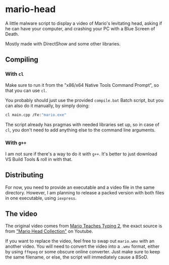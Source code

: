 # mario-head
A little malware script to display a video of Mario's levitating head, asking if he can have your computer, and crashing your PC with a Blue Screen of Death.

Mostly made with DirectShow and some other libraries.

## Compiling

### With `cl`
Make sure to run it from the "x86/x64 Native Tools Command Prompt", so that you can use `cl`.

You probably should just use the provided `compile.bat` Batch script, but you can also do it manually, by simply doing:
```sh
cl main.cpp /Fe:"mario.exe"
```

The script already has pragmas with needed libraries set up, so in case of `cl`, you don't need to add anything else to the command line arguments.

### With `g++`
I am not sure if there's a way to do it with `g++`. It's better to just download VS Build Tools & roll in with that.

## Distributing
For now, you need to provide an executable and a video file in the same directory. However, I am planning to release a packed version with both files in one executable, using `iexpress`.

## The video
The original video comes from [Mario Teaches Typing 2](https://www.mariowiki.com/Mario_Teaches_Typing_2), the exact source is from ["Mario Head Collection"](https://www.youtube.com/watch?v=9tQWLg4E90M&t=30s) on Youtube.

If you want to replace the video, feel free to swap out `mario.wmv` with an another video.
You will need to convert the video into a `.wmv` format, either by using `ffmpeg` or some obscure online converter. Just make sure to keep the same filename, or else, the script will immediately cause a BSoD.

